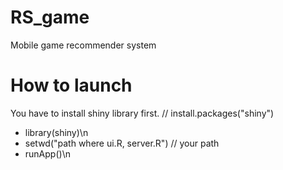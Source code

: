# RS_game
Mobile game recommender system
 # How to launch
  You have to install shiny library first. // install.packages("shiny")
  
 - library(shiny)\n
 - setwd("path where ui.R, server.R") // your path
 - runApp()\n
